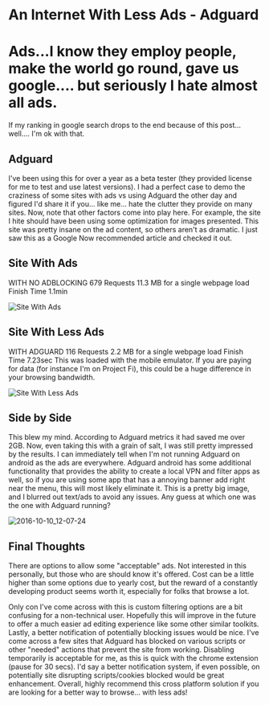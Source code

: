 # An Internet With Less Ads - Adguard


# Ads...I know they employ people, make the world go round, gave us google.... but seriously I hate almost all ads.

If my ranking in google search drops to the end because of this post... well.... I&#39;m ok with that.

## Adguard

I&#39;ve been using this for over a year as a beta tester (they provided license for me to test and use latest versions). I had a perfect case to demo the craziness of some sites with ads vs using Adguard the other day and figured I&#39;d share it if you... like me... hate the clutter they provide on many sites.
Now, note that other factors come into play here. For example, the site I hite should have been using some optimization for images presented. This site was pretty insane on the ad content, so others aren&#39;t as dramatic. I just saw this as a Google Now recommended article and checked it out.

## Site With Ads

WITH NO ADBLOCKING
679 Requests
11.3 MB for a single webpage load
Finish Time 1.1min

![Site With Ads](/images/site-with-ads.png)

## Site With Less Ads

WITH ADGUARD
116 Requests
2.2 MB for a single webpage load
Finish Time 7.23sec
This was loaded with the mobile emulator. If you are paying for data (for instance I&#39;m on Project Fi), this could be a huge difference in your browsing bandwidth.

![Site With Less Ads](/images/site-with-less-ads.png)

## Side by Side

This blew my mind. According to Adguard metrics it had saved me over 2GB. Now, even taking this with a grain of salt, I was still pretty impressed by the results. I can immediately tell when I&#39;m not running Adguard on android as the ads are everywhere.
Adguard android has some additional functionality that provides the ability to create a local VPN and filter apps as well, so if you are using some app that has a annoying banner add right near the menu, this will most likely eliminate it.
This is a pretty big image, and I blurred out text/ads to avoid any issues. Any guess at which one was the one with Adguard running?

![2016-10-10_12-07-24](/images/2016-10-10_12-07-24.png)

## Final Thoughts

There are options to allow some &#34;acceptable&#34; ads. Not interested in this personally, but those who are should know it&#39;s offered. Cost can be a little higher than some options due to yearly cost, but the reward of a constantly developing product seems worth it, especially for folks that browse a lot.

Only con I&#39;ve come across with this is custom filtering options are a bit confusing for a non-technical user. Hopefully this will improve in the future to offer a much easier ad editing experience like some other similar toolkits. Lastly, a better notification of potentially blocking issues would be nice. I&#39;ve come across a few sites that Adguard has blocked on various scripts or other &#34;needed&#34; actions that prevent the site from working. Disabling temporarily is acceptable for me, as this is quick with the chrome extension (pause for 30 secs). I&#39;d say a better notification system, if even possible, on potentially site disrupting scripts/cookies blocked would be great enhancement.
Overall, highly recommend this cross platform solution if you are looking for a better way to browse... with less ads!


